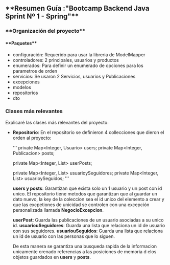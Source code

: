 <h2>**Resumen Guía :"Bootcamp Backend Java Sprint Nº 1 - Spring"**</h2>

<h3>**Organización del proyecto**</h2>

<h4>**Paquetes**</h4>
<ul>
<li>configuración: Requerido para usar la libreria de ModelMapper</li>
<li>controladores: 2 principales, usuarios y productos</li>
<li>enumerados: Para definir un enumerado de opciones para los parametros de orden</li>
<li>servicios: Se usaron 2 Servicios, usuarios y Publicaciones</li>
<li>excepciones</li>
<li>modelos </li>
<li>repositorios</li>
<li>dto</li>
</ul>


<h3>Clases más relevantes</h3>

Explicaré las clases más relevantes del proyecto:

- **Repositorio**:
  En el repositorio se definieron 4 collecciones que dieron el orden al proyecto:</p>
  '''
  private Map<Integer, Usuario> users;
  private Map<Integer, Publicacion> posts;

  private Map<Integer, List<Publicacion>> userPosts;

  private Map<Integer, List<Usuario>> usuarioySeguidores;
  private Map<Integer, List<Usuario>> usuarioySeguidos;
  '''

  **users y posts**: Garantizan que exista solo un 1 usuario y un post con id unico. El repositorio tiene metodos que garantizan que al guardar un dato nuevo, la key de la coleccion sea el id unico del elemento a crear y que las excpetiones de unicidad se controlen con una excepción personalizada llamada  **NegocioExcepcion**.

  **userPost**: Guarda las publicaciones de un usuario asociadas a su unico id.
  **usuariouSeguidores**: Guarda una lista que relaciona un id de usuario con sus seguidores.
  **usuariouSeguidos**: Guarda una lista que relaciona un id de usuario con las personas que lo siguen.

  De esta manera se garantiza una busqueda rapida de la informacion unicamente crenado referencias a las posiciones de memoria d elos objetos guardados en **users** y **posts**.
    
     




    
